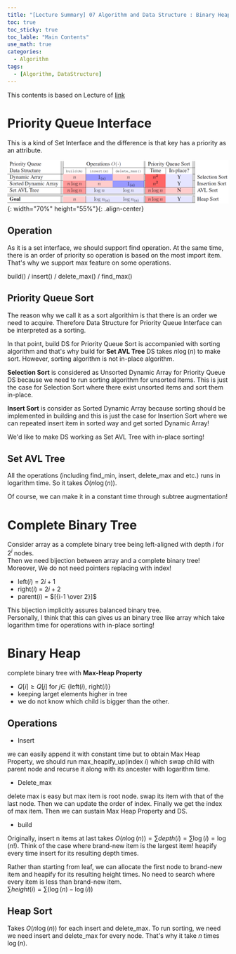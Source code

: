 ```yaml
---
title: "[Lecture Summary] 07 Algorithm and Data Structure : Binary Heap"
toc: true
toc_sticky: true
toc_lable: "Main Contents"
use_math: true
categories:
  - Algorithm
tags:
  - [Algorithm, DataStructure]
---
```


This contents is based on Lecture of [link](https://ocw.mit.edu/courses/6-006-introduction-to-algorithms-spring-2020/pages/syllabus/)

# Priority Queue Interface

This is a kind of Set Interface and the difference is that key has a priority as an attribute. 

![제목](/assets/images/algorithm/7-0.PNG){: width="70%" height="55%"}{: .align-center}

## Operation

As it is a set interface, we should support find operation. At the same time, there is an order of priority so operation is based on the most import item. That's why we support max feature on some operations.

build() / insert() / delete_max() / find_max()

## Priority Queue Sort

The reason why we call it as a sort algorithim is that there is an order we need to acquire. Therefore Data Structure for Priority Queue Interface can be interpreted as a sorting.

In that point, build DS for Priority Queue Sort is accompanied with sorting algorithm and that's why build for **Set AVL Tree** DS takes $n\log(n)$ to make sort. However, sorting algorithm is not in-place algorithm.

**Selection Sort** is considered as Unsorted Dynamic Array for Priority Queue DS because we need to run sorting algorithm for unsorted items. This is just the case for Selection Sort where there exist unsorted items and sort them in-place.

**Insert Sort** is consider as Sorted Dynamic Array because sorting should be implemented in building and this is just the case for Insertion Sort where we can repeated insert item in sorted way and get sorted Dynamic Array!

We'd like to make DS working as Set AVL Tree with in-place sorting!

## Set AVL Tree

All the operations (including find_min, insert, delete_max and etc.) runs in logarithm time. So it takes $O(n\log(n))$.

Of course, we can make it in a constant time through subtree augmentation! 

# Complete Binary Tree

Consider array as a complete binary tree being left-aligned with depth $i$ for $2^i$ nodes.<br>
Then we need bijection between array and a complete binary tree! Moreover, We do not need pointers replacing with index!
- left($i$) = $2i+1$
- right($i$) = $2i+2$
- parent($i$) = $[{i-1 \over 2}]$

This bijection implicitly assures balanced binary tree.<br>
Personally, I think that this can gives us an binary tree like array which take logarithm time for operations with in-place sorting!

# Binary Heap

complete binary tree with **Max-Heap Property**
- $Q[i] \ge Q[j]$ for $j \in$ {left($i$), right($i$)}
- keeping larget elements higher in tree
- we do not know which child is bigger than the other.

## Operations 

- Insert

we can easily append it with constant time but to obtain Max Heap Property, we should run max_heapify_up(index $i$) which swap child with parent node and recurse it along with its ancester with logarithm time.

- Delete_max

delete max is easy but max item is root node. swap its item with that of the last node. Then we can update the order of index. Finally we get the index of max item. Then we can sustain Max Heap Property and DS.


- build

Originally, insert n items at last takes $O(n\log(n)) = \sum depth(i) = \sum \log(i) = \log(n!)$. Think of the case where brand-new item is the largest item! heapify every time insert for its resulting depth times.

Rather than starting from leaf, we can allocate the first node to brand-new item and heapify for its resulting height times. No need to search where every item is less than brand-new item.<br>
$\sum height(i) = \sum (\log(n)-\log(i))$


## Heap Sort

Takes $O(n\log(n))$ for each insert and delete_max. To run sorting, we need we need insert and delete_max for every node. That's why it take $n$ times $\log(n)$.

